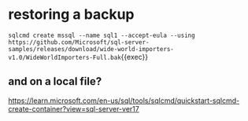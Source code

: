# restoring a backup


`sqlcmd create mssql --name sql1 --accept-eula --using https://github.com/Microsoft/sql-server-samples/releases/download/wide-world-importers-v1.0/WideWorldImporters-Full.bak`{{exec}}

## and on a local file?

https://learn.microsoft.com/en-us/sql/tools/sqlcmd/quickstart-sqlcmd-create-container?view=sql-server-ver17

